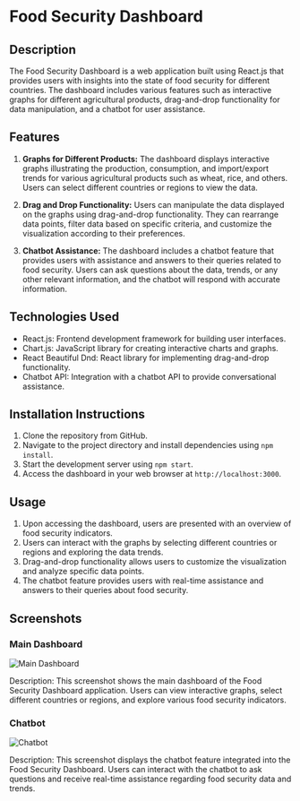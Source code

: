 # Food Security Dashboard

## Description

The Food Security Dashboard is a web application built using React.js that provides users with insights into the state of food security for different countries. The dashboard includes various features such as interactive graphs for different agricultural products, drag-and-drop functionality for data manipulation, and a chatbot for user assistance.

## Features

1. **Graphs for Different Products:** The dashboard displays interactive graphs illustrating the production, consumption, and import/export trends for various agricultural products such as wheat, rice, and others. Users can select different countries or regions to view the data.

2. **Drag and Drop Functionality:** Users can manipulate the data displayed on the graphs using drag-and-drop functionality. They can rearrange data points, filter data based on specific criteria, and customize the visualization according to their preferences.

3. **Chatbot Assistance:** The dashboard includes a chatbot feature that provides users with assistance and answers to their queries related to food security. Users can ask questions about the data, trends, or any other relevant information, and the chatbot will respond with accurate information.

## Technologies Used

- React.js: Frontend development framework for building user interfaces.
- Chart.js: JavaScript library for creating interactive charts and graphs.
- React Beautiful Dnd: React library for implementing drag-and-drop functionality.
- Chatbot API: Integration with a chatbot API to provide conversational assistance.

## Installation Instructions

1. Clone the repository from GitHub.
2. Navigate to the project directory and install dependencies using `npm install`.
3. Start the development server using `npm start`.
4. Access the dashboard in your web browser at `http://localhost:3000`.

## Usage

1. Upon accessing the dashboard, users are presented with an overview of food security indicators.
2. Users can interact with the graphs by selecting different countries or regions and exploring the data trends.
3. Drag-and-drop functionality allows users to customize the visualization and analyze specific data points.
4. The chatbot feature provides users with real-time assistance and answers to their queries about food security.

## Screenshots

### Main Dashboard

![Main Dashboard](https://github.com/irasharma13/Food-Security-/assets/36807339/6d433b6b-3aa0-4047-a866-07b0cbf8e983)

Description: This screenshot shows the main dashboard of the Food Security Dashboard application. Users can view interactive graphs, select different countries or regions, and explore various food security indicators.

### Chatbot

![Chatbot](https://github.com/irasharma13/Food-Security-/assets/36807339/81d748f2-764c-455e-a4b5-984535a0e197)

Description: This screenshot displays the chatbot feature integrated into the Food Security Dashboard. Users can interact with the chatbot to ask questions and receive real-time assistance regarding food security data and trends.
